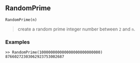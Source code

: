 ## RandomPrime

```
RandomPrime(n)
```

> create a random prime integer number between `2` and `n`.
 
### Examples

```
>> RandomPrime(100000000000000000000000000)
87660272303062923753002687
```